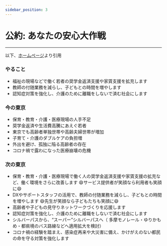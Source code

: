 ```yaml
---
sidebar_position: 3
---
```


# 公約: あなたの安心大作戦
----------------------------

以下、[ホームページ](https://renho.jp/)より引用

### やること

- 福祉の現場などで働く若者の奨学金返済支援や家賃支援を拡充します
- 教師の付随業務を減らし、子どもとの時間を増やします
- 認知症対策を強化し、介護のために離職をしないで済む社会にします

### 今の東京

- 保育・教育・介護・医療現場の人手不足
- 奨学金返済や生活費高騰にあえぐ若者
- 東京でも高齢者単独世帯や高齢夫婦世帯が増加
- 子育て・介護のダブルケアの負担増
- 外出を避け、孤独に陥る高齢者の存在
- コロナ禍で露わになった医療崩壊の危機

### 次の東京

- 保育・教育・介護・医療現場で働く人の奨学金返済支援や家賃支援の拡充など、働く環境をさらに改善します
  😄サービス提供者が笑顔なら利用者も笑顔に😄
- DXやサポートスタッフの活用で、教師の付随業務を減らし、子どもとの時間を増やします
  😄先生が笑顔なら子どもたちも笑顔に😄
- 高齢者や子どもの見守りネットワークづくりを応援します
- 認知症対策を強化し、介護のために離職をしないで済む社会にします
- シルバーパスから、“スーパー”シルバーパスへ（ 多摩モノレール・ゆりかもめ・都県境のバス路線などへ適用拡大を検討）
- コロナ禍の経験を踏まえ、感染症再来や大災害に備え、かけがえのない都民の命を守る対策を強化します
